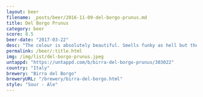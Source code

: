 ```yaml
---
layout: beer
filename: _posts/beer/2016-11-09-del-borgo-prunus.md
title: Del Borgo Prunus
category: beer
score: 8.5
beer-date: "2017-03-22"
desc: "The colour is absolutely beautiful. Smells funky as hell but the taste is much better. Full of a sour fruitiness and reminds me of plums but doesn’t have any off flavours. There’s almost no bitterness and a subtle sweetness to finish"
permalink: /beer/:title.html
img: /img/list/del-borgo-prunus.jpeg
untappd: "https://untappd.com/b/birra-del-borgo-prunus/303022"
country: "Italy"
brewery: "Birra del Borgo"
breweryURL: "/brewery/birra-del-borgo.html"
style: "Sour - Ale"
---
```

